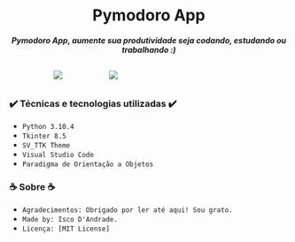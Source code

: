 <h1 align="center"> Pymodoro App </h1>

<h5 align="center"> Pymodoro App, aumente sua produtividade seja codando, estudando ou trabalhando :) </h5>

<h2 align="center"> </h2>

<p float="center">
  <img hspace=80 src="https://user-images.githubusercontent.com/81825284/170553480-da45748f-7a7b-40b9-a883-7d3af08b1fd7.png" >
  <img src="https://user-images.githubusercontent.com/81825284/170553485-d53114e3-128b-4ab3-b703-eef02789f49a.png">
</p>

<h2 align="center"> </h2>

<h3> ✔️ Técnicas e tecnologias utilizadas ✔️ </h3>

- ``Python 3.10.4``
- ``Tkinter 8.5``
- ``SV_TTK Theme``
- ``Visual Studio Code``
- ``Paradigma de Orientação a Objetos``

<h3> ☕ Sobre ☕ </h3>

- ``Agradecimentos: Obrigado por ler até aqui! Sou grato.``
- ``Made by: Isco D'Andrade.`` 
- ``Licença: [MIT License]``
